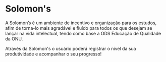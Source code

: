 # Solomon's

A Solomon’s é um ambiente de incentivo e organização para os estudos, afim de torna-lo mais agradável e fluído para todos os que desejam se lançar na vida intelectual, tendo como base a ODS Educação de Qualidade da ONU.

Através da Solomon's o usuário poderá registrar o nivel da sua produtividade e acompanhar o seu progresso!
